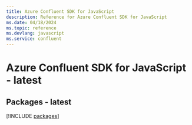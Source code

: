 ```yaml
---
title: Azure Confluent SDK for JavaScript
description: Reference for Azure Confluent SDK for JavaScript
ms.date: 04/18/2024
ms.topic: reference
ms.devlang: javascript
ms.service: confluent
---
```

# Azure Confluent SDK for JavaScript - latest
## Packages - latest
[!INCLUDE [packages](confluent-index.md)]